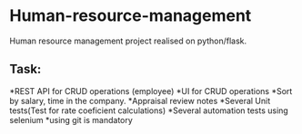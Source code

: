 # Human-resource-management
Human resource management project realised on python/flask.

## Task:
*REST API for  CRUD operations (employee)
*UI for CRUD operations
*Sort by salary, time in the company.
*Аppraisal review notes
*Several Unit tests(Test for rate coeficient calculations)
*Several automation tests using selenium
*using git is mandatory 
